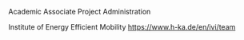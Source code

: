 Academic Associate
Project Administration

Institute of Energy Efficient Mobility
<a>https://www.h-ka.de/en/ivi/team</a>
